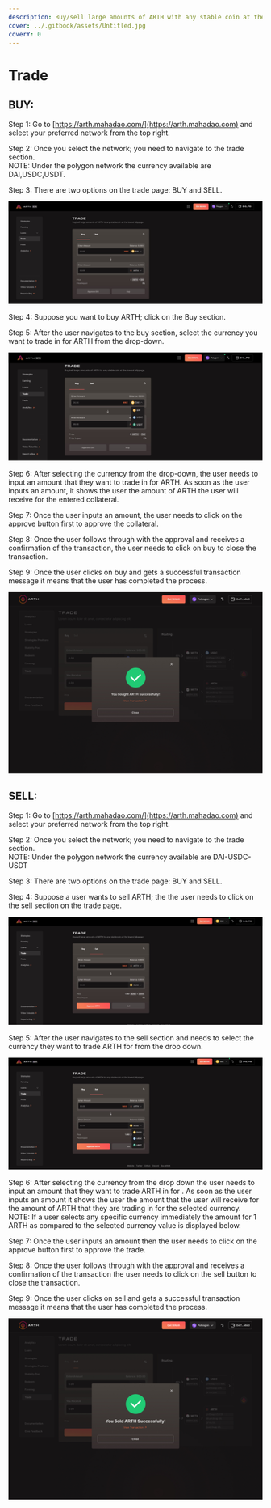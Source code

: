 ```yaml
---
description: Buy/sell large amounts of ARTH with any stable coin at the lowest slippage.
cover: ../.gitbook/assets/Untitled.jpg
coverY: 0
---
```


# Trade

## BUY:&#x20;

Step 1: Go to [https://arth.mahadao.com/](https://arth.mahadao.com) and select your preferred network from the top right.

Step 2: Once you select the network; you need to navigate to the trade section. \
NOTE: Under the polygon network the currency available are DAI,USDC,USDT.

Step 3: There are two options on the trade page: BUY and SELL.

![The trade page has two sections: buy and sell.](<../.gitbook/assets/trade main .jpg>)



Step 4: Suppose you want to buy ARTH; click on the Buy section.&#x20;

Step 5: After the user navigates to the buy section, select the currency you want to trade in for ARTH from the drop-down.&#x20;

![The user needs to select the currency that they want to trade in from the drop-down.](<../.gitbook/assets/trade main 2 .jpg>)



Step 6: After selecting the currency from the drop-down, the user needs to input an amount that they want to trade in for ARTH. As soon as the user inputs an amount, it shows the user the amount of ARTH the user will receive for the entered collateral.

Step 7: Once the user inputs an amount, the user needs to click on the approve button first to approve the collateral.&#x20;

Step 8: Once the user follows through with the approval and receives a confirmation of the transaction, the user needs to click on buy to close the transaction.&#x20;

Step 9: Once the user clicks on buy and gets a successful transaction message it means that the user has completed the process.&#x20;

![Confirmation that the user has successfully completed the process of buying ARTH.](<../.gitbook/assets/3 (1).jpg>)

## SELL:

Step 1: Go to [https://arth.mahadao.com/](https://arth.mahadao.com) and select your preferred network from the top right.

Step 2: Once you select the network; you need to navigate to the trade section. \
NOTE: Under the polygon network the currency available are DAI-USDC-USDT

Step 3: There are two options on the trade page: BUY and SELL.

Step 4: Suppose a user wants to sell ARTH; the the user needs to click on the sell section on the trade page.&#x20;

![The trade page has two sections: buy and sell.](<../.gitbook/assets/tp 1.jpg>)



Step 5:  After the user navigates to the sell section and needs to select the currency they want to trade  ARTH for from the drop down.&#x20;

![The user needs to select the currency that they want to trade in ARTH for from the drop down.](../.gitbook/assets/tp2.jpg)



Step 6: After selecting the currency from the drop down the user needs to input an amount that they want to trade ARTH in for . As soon as the user inputs an amount it shows the user the amount that the user will receive for the amount of ARTH that they are trading in for the selected currency. \
NOTE: If a user selects any specific currency immediately the amount for 1 ARTH as compared to the selected currency value is displayed below. &#x20;

Step 7: Once the user inputs an amount then the user needs to click on the approve button first to approve the trade.&#x20;

Step 8: Once the user follows through with the approval and receives a confirmation of the transaction the user needs to click on the sell button to close the transaction.&#x20;

Step 9: Once the user clicks on sell and gets a successful transaction message it means that the user has completed the process.&#x20;

![Confirmation that the user has successfully completed the process of selling ARTH.](../.gitbook/assets/6.jpg)



